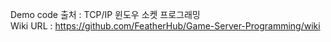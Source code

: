 Demo code 출처 : TCP/IP 윈도우 소켓 프로그래밍  
Wiki URL : https://github.com/FeatherHub/Game-Server-Programming/wiki    
